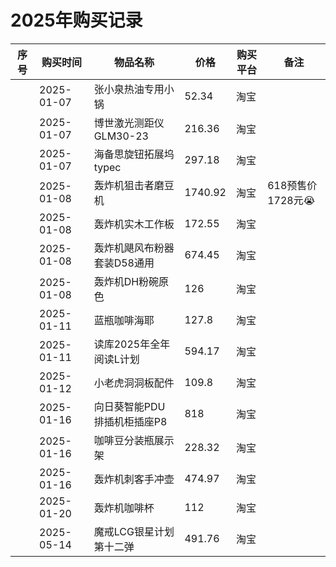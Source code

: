 # 2025年购买记录



| 序号 | 购买时间   | 物品名称                    | 价格    | 购买平台 | 备注             |
| ---- | ---------- | --------------------------- | ------- | -------- | ---------------- |
|      | 2025-01-07 | 张小泉热油专用小锅          | 52.34   | 淘宝     |                  |
|      | 2025-01-07 | 博世激光测距仪GLM30-23      | 216.36  | 淘宝     |                  |
|      | 2025-01-07 | 海备思旋钮拓展坞typec       | 297.18  | 淘宝     |                  |
|      | 2025-01-08 | 轰炸机狙击者磨豆机          | 1740.92 | 淘宝     | 618预售价1728元😭 |
|      | 2025-01-08 | 轰炸机实木工作板            | 172.55  | 淘宝     |                  |
|      | 2025-01-08 | 轰炸机飓风布粉器套装D58通用 | 674.45  | 淘宝     |                  |
|      | 2025-01-08 | 轰炸机DH粉碗原色            | 126     | 淘宝     |                  |
|      | 2025-01-11 | 蓝瓶咖啡海耶                | 127.8   | 淘宝     |                  |
|      | 2025-01-11 | 读库2025年全年阅读L计划     | 594.17  | 淘宝     |                  |
|      | 2025-01-12 | 小老虎洞洞板配件            | 109.8   | 淘宝     |                  |
|      | 2025-01-16 | 向日葵智能PDU排插机柜插座P8 | 818     | 淘宝     |                  |
|      | 2025-01-16 | 咖啡豆分装瓶展示架          | 228.32  | 淘宝     |                  |
|      | 2025-01-16 | 轰炸机刺客手冲壶            | 474.97  | 淘宝     |                  |
|      | 2025-01-20 | 轰炸机咖啡杯                | 112     | 淘宝     |                  |
|      | 2025-05-14 | 魔戒LCG银星计划第十二弹     | 491.76  | 淘宝     |                  |

